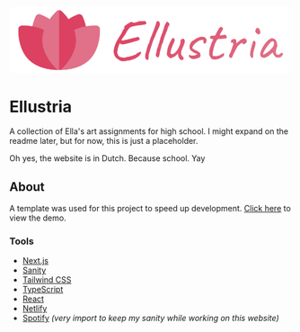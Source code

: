 ![image](/public/logo-wide.png)

# Ellustria
A collection of Ella's art assignments for high school. I might expand on the readme later, but for now, this is just a placeholder.

Oh yes, the website is in Dutch. Because school. Yay

## About
A template was used for this project to speed up development. [Click here][template] to view the demo.

### Tools
- [Next.js](https://nextjs.org/)
- [Sanity](https://www.sanity.io/)
- [Tailwind CSS](https://tailwindcss.com/)
- [TypeScript](https://www.typescriptlang.org/)
- [React](https://reactjs.org/)
- [Netlify](https://www.netlify.com/)
- [Spotify](https://www.spotify.com/) *(very import to keep my sanity while working on this website)*


[template]: https://next-blog.sanity.build